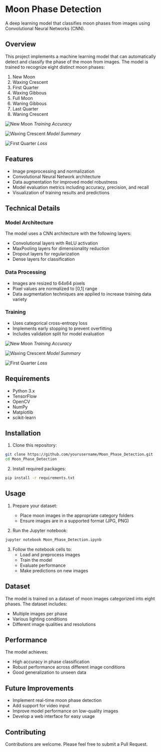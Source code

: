 # Moon Phase Detection

A deep learning model that classifies moon phases from images using Convolutional Neural Networks (CNN).

## Overview

This project implements a machine learning model that can automatically detect and classify the phase of the moon from images. The model is trained to recognize eight distinct moon phases:

1. New Moon
2. Waxing Crescent
3. First Quarter
4. Waxing Gibbous
5. Full Moon
6. Waning Gibbous
7. Last Quarter
8. Waning Crescent



![New Moon](images/epochs.png)
*Training Accuracy*

![Waxing Crescent](images/model_summary.png)
*Model Summary*

![First Quarter](images/loss.png)
*Loss*



## Features

- Image preprocessing and normalization
- Convolutional Neural Network architecture
- Data augmentation for improved model robustness
- Model evaluation metrics including accuracy, precision, and recall
- Visualization of training results and predictions

## Technical Details

### Model Architecture
The model uses a CNN architecture with the following layers:
- Convolutional layers with ReLU activation
- MaxPooling layers for dimensionality reduction
- Dropout layers for regularization
- Dense layers for classification

### Data Processing
- Images are resized to 64x64 pixels
- Pixel values are normalized to [0,1] range
- Data augmentation techniques are applied to increase training data variety

### Training
- Uses categorical cross-entropy loss
- Implements early stopping to prevent overfitting
- Includes validation split for model evaluation

![New Moon](images/epochs.png)
*Training Accuracy*

![Waxing Crescent](images/model_summary.png)
*Model Summary*

![First Quarter](images/loss.png)
*Loss*

## Requirements

- Python 3.x
- TensorFlow
- OpenCV
- NumPy
- Matplotlib
- scikit-learn

## Installation

1. Clone this repository:
```bash
git clone https://github.com/yourusername/Moon_Phase_Detection.git
cd Moon_Phase_Detection
```

2. Install required packages:
```bash
pip install -r requirements.txt
```

## Usage

1. Prepare your dataset:
   - Place moon images in the appropriate category folders
   - Ensure images are in a supported format (JPG, PNG)

2. Run the Jupyter notebook:
```bash
jupyter notebook Moon_Phase_Detection.ipynb
```

3. Follow the notebook cells to:
   - Load and preprocess images
   - Train the model
   - Evaluate performance
   - Make predictions on new images

## Dataset

The model is trained on a dataset of moon images categorized into eight phases. The dataset includes:
- Multiple images per phase
- Various lighting conditions
- Different image qualities and resolutions

## Performance

The model achieves:
- High accuracy in phase classification
- Robust performance across different image conditions
- Good generalization to unseen data

## Future Improvements

- Implement real-time moon phase detection
- Add support for video input
- Improve model performance on low-quality images
- Develop a web interface for easy usage

## Contributing

Contributions are welcome. Please feel free to submit a Pull Request.